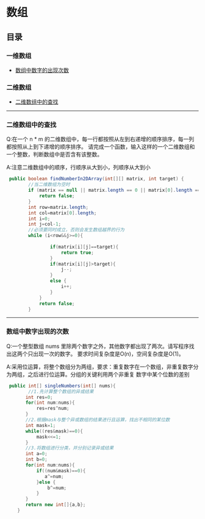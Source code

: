 # 数组

## 目录

### 一维数组
* [数组中数字的出现次数](#数组中数字的出现次数)
### 二维数组
* [二维数组中的查找](#二维数组的查找)


---
### 二维数组中的查找
Q:在一个 n * m 的二维数组中，每一行都按照从左到右递增的顺序排序，每一列都按照从上到下递增的顺序排序。
请完成一个函数，输入这样的一个二维数组和一个整数，判断数组中是否含有该整数。

A:注意二维数组中的顺序，行顺序从大到小，列顺序从大到小

```java
 public boolean findNumberIn2DArray(int[][] matrix, int target) {
        //当二维数组为空时
        if (matrix == null || matrix.length == 0 || matrix[0].length == 0) {
            return false;
        }
        int row=matrix.length;
        int col=matrix[0].length;
        int i=0;
        int j=col-1;
        //必须要同时成立，否则会发生数组越界的行为
        while (i<row&&j>=0){
          
                if(matrix[i][j]==target){
                    return true;
                }
                if(matrix[i][j]>target){
                    j--;
                }
                else {
                    i++;
                }
            } 
            return false;
        }
```
---
### 数组中数字出现的次数
Q:一个整型数组 nums 里除两个数字之外，其他数字都出现了两次。请写程序找出这两个只出现一次的数字。
要求时间复杂度是O(n)，空间复杂度是O(1)。

A:采用位运算，将整个数组分为两组，要求：重复数字在一个数组，非重复数字分为两组，之后进行位运算。分组的关键利用两个非重复
数字中某个位数的差别
```java
 public int[] singleNumbers(int[] nums){
        //1.先计算整个数组的异或结果
       int res=0;
       for(int num:nums){
           res=res^num;
       }
       //2.根据mask与整个异或数组的结果进行且运算，找出不相同的某位数
       int mask=1;
       while((res&mask)==0){
           mask<<=1;
       }
       //3.将数组进行分类，并分别记录异或结果
       int a=0;
       int b=0;
       for(int num:nums){
           if((num&mask)==0){
              a^=num;
           }else {
               b^=num;
           }
       }
       return new int[]{a,b};
    }
```




